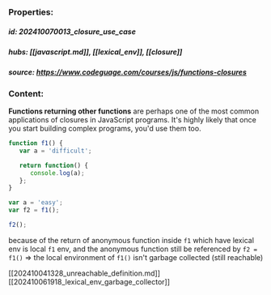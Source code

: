 ### Properties:


##### id: 202410070013_closure_use_case
##### hubs: [[javascript.md]], [[lexical_env]], [[closure]]
##### source:  https://www.codeguage.com/courses/js/functions-closures

### Content:

**Functions returning other functions** are perhaps one of the most common applications of closures in JavaScript programs. It's highly likely that once you start building complex programs, you'd use them too.


```js
function f1() {
   var a = 'difficult';

   return function() {
      console.log(a);
   };
}

var a = 'easy';
var f2 = f1();

f2();
```

because of the return of anonymous function inside ``f1`` which have lexical env is local ``f1`` env, and the anonymous function still be referenced by ``f2 = f1()`` => the local environment of ``f1()`` isn't garbage collected (still reachable)

[[202410041328_unreachable_definition.md]]
[[202410061918_lexical_env_garbage_collector]]